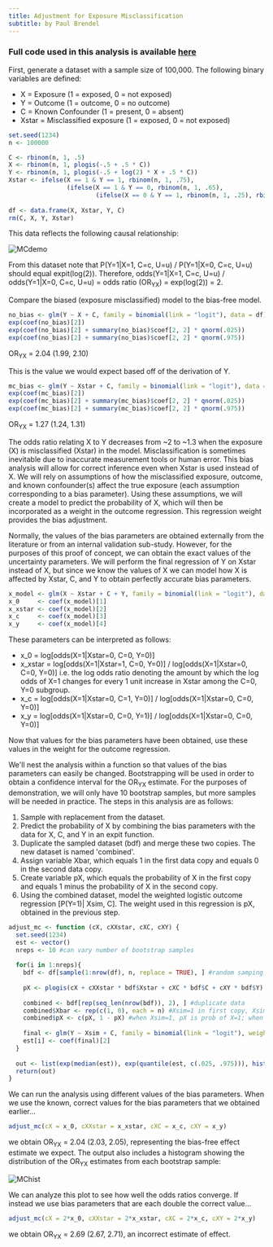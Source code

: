 ```yaml
---
title: Adjustment for Exposure Misclassification 
subtitle: by Paul Brendel
---
```


### Full code used in this analysis is available [here](https://github.com/pcbrendel/biasanalysis)

First, generate a dataset with a sample size of 100,000. The following binary variables are defined:

* X = Exposure (1 = exposed, 0 = not exposed)
* Y = Outcome (1 = outcome, 0 = no outcome)
* C = Known Confounder (1 = present, 0 = absent)
* Xstar = Misclassified exposure (1 = exposed, 0 = not exposed)

```r
set.seed(1234)
n <- 100000

C <- rbinom(n, 1, .5)
X <- rbinom(n, 1, plogis(-.5 + .5 * C))
Y <- rbinom(n, 1, plogis(-.5 + log(2) * X + .5 * C))
Xstar <- ifelse(X == 1 & Y == 1, rbinom(n, 1, .75), 
                (ifelse(X == 1 & Y == 0, rbinom(n, 1, .65),
                        (ifelse(X == 0 & Y == 1, rbinom(n, 1, .25), rbinom(n, 1, .35))))))
                        
df <- data.frame(X, Xstar, Y, C)
rm(C, X, Y, Xstar)                     
```
This data reflects the following causal relationship:

![MCdemo](img/MCdemo.png)

From this dataset note that P(Y=1\|X=1, C=c, U=u) / P(Y=1\|X=0, C=c, U=u) should equal expit(log(2)).
Therefore, odds(Y=1\|X=1, C=c, U=u) / odds(Y=1\|X=0, C=c, U=u) = odds ratio (OR<sub>YX</sub>) = exp(log(2)) = 2.

Compare the biased (exposure misclassified) model to the bias-free model.

```r
no_bias <- glm(Y ~ X + C, family = binomial(link = "logit"), data = df)
exp(coef(no_bias)[2])
exp(coef(no_bias)[2] + summary(no_bias)$coef[2, 2] * qnorm(.025))
exp(coef(no_bias)[2] + summary(no_bias)$coef[2, 2] * qnorm(.975))
```
OR<sub>YX</sub> = 2.04 (1.99, 2.10)

This is the value we would expect based off of the derivation of Y.
```r
mc_bias <- glm(Y ~ Xstar + C, family = binomial(link = "logit"), data = df)
exp(coef(mc_bias)[2])
exp(coef(mc_bias)[2] + summary(mc_bias)$coef[2, 2] * qnorm(.025))
exp(coef(mc_bias)[2] + summary(mc_bias)$coef[2, 2] * qnorm(.975))
```
OR<sub>YX</sub> = 1.27 (1.24, 1.31)

The odds ratio relating X to Y decreases from ~2 to ~1.3 when the exposure (X) is misclassified (Xstar) in the model.  Misclassification is sometimes inevitable due to inaccurate measurement tools or human error.  This bias analysis will allow for correct inference even when Xstar is used instead of X.  We will rely on assumptions of how the misclassified exposure, outcome, and known confounder(s) affect the true exposure (each assumption corresponding to a bias parameter).  Using these assumptions, we will create a model to predict the probability of X, which will then be incorporated as a weight in the outcome regression.  This regression weight provides the bias adjustment.

Normally, the values of the bias parameters are obtained externally from the literature or from an internal validation sub-study.  However, for the purposes of this proof of concept, we can obtain the exact values of the uncertainty parameters.  We will perform the final regression of Y on Xstar instead of X, but since we know the values of X we can model how X is affected by Xstar, C, and Y to obtain perfectly accurate bias parameters.

```r
x_model <- glm(X ~ Xstar + C + Y, family = binomial(link = "logit"), data = df)
x_0     <- coef(x_model)[1]
x_xstar <- coef(x_model)[2]
x_c     <- coef(x_model)[3]
x_y     <- coef(x_model)[4]
```
These parameters can be interpreted as follows:
* x_0 = log\[odds(X=1\|Xstar=0, C=0, Y=0)]
* x_xstar = log\[odds(X=1\|Xstar=1, C=0, Y=0)] / log\[odds(X=1\|Xstar=0, C=0, Y=0)] i.e. the log odds ratio denoting the amount by which the log odds of X=1 changes for every 1 unit increase in Xstar among the C=0, Y=0 subgroup.
* x_c = log\[odds(X=1\|Xstar=0, C=1, Y=0)] / log\[odds(X=1\|Xstar=0, C=0, Y=0)]
* x_y = log\[odds(X=1\|Xstar=0, C=0, Y=1)] / log\[odds(X=1\|Xstar=0, C=0, Y=0)]

Now that values for the bias parameters have been obtained, use these values in the weight for the outcome regression.

We'll nest the analysis within a function so that values of the bias parameters can easily be changed. Bootstrapping will be used in order to obtain a confidence interval for the OR<sub>YX</sub> estimate. For the purposes of demonstration, we will only have 10 bootstrap samples, but more samples will be needed in practice. The steps in this analysis are as follows:

1. Sample with replacement from the dataset.
2. Predict the probability of X by combining the bias parameters with the data for X, C, and Y in an expit function.
3. Duplicate the sampled dataset (bdf) and merge these two copies. The new dataset is named 'combined'.
4. Assign variable Xbar, which equals 1 in the first data copy and equals 0 in the second data copy.
5. Create variable pX, which equals the probability of X in the first copy and equals 1 minus the probability of X in the second copy.
6. Using the combined dataset, model the weighted logistic outcome regression \[P(Y=1)\| Xsim, C]. The weight used in this regression is pX, obtained in the previous step.

```r
adjust_mc <- function (cX, cXXstar, cXC, cXY) {
  set.seed(1234)
  est <- vector()
  nreps <- 10 #can vary number of bootstrap samples
  
  for(i in 1:nreps){
    bdf <- df[sample(1:nrow(df), n, replace = TRUE), ] #random samping with replacement
    
    pX <- plogis(cX + cXXstar * bdf$Xstar + cXC * bdf$C + cXY * bdf$Y) #model the probability of X
    
    combined <- bdf[rep(seq_len(nrow(bdf)), 2), ] #duplicate data
    combined$Xbar <- rep(c(1, 0), each = n) #Xsim=1 in first copy, Xsim=0 in second copy
    combined$pX <- c(pX, 1 - pX) #when Xsim=1, pX is prob of X=1; when Xsim=0, pX is prob of X=0
    
    final <- glm(Y ~ Xsim + C, family = binomial(link = "logit"), weights = pX, data = combined)
    est[i] <- coef(final)[2]
  }
  
  out <- list(exp(median(est)), exp(quantile(est, c(.025, .975))), hist(exp(est)))
  return(out)
}
```
We can run the analysis using different values of the bias parameters.  When we use the known, correct values for the bias parameters that we obtained earlier...

```r
adjust_mc(cX = x_0, cXXstar = x_xstar, cXC = x_c, cXY = x_y)
```
we obtain OR<sub>YX</sub> = 2.04 (2.03, 2.05), representing the bias-free effect estimate we expect.  The output also includes a histogram showing the distribution of the OR<sub>YX</sub> estimates from each bootstrap sample:

![MChist](img/MChist.png)

We can analyze this plot to see how well the odds ratios converge.  If instead we use bias parameters that are each double the correct value...

```r
adjust_mc(cX = 2*x_0, cXXstar = 2*x_xstar, cXC = 2*x_c, cXY = 2*x_y)
```
we obtain OR<sub>YX</sub> = 2.69 (2.67, 2.71), an incorrect estimate of effect.
